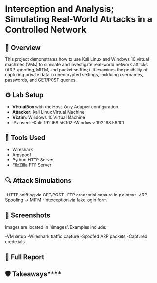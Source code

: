# Interception and Analysis; Simulating Real-World Atrtacks in a Controlled Network

## 🧪 Overview

This project demonstrates how to use Kali Linux and Windows 10 virtual machines (VMs) to simulate and investigate real-world network attacks (ARP spoofing, MITM, and packet sniffing). It examines the posibility of capturing private data in unencrypted settings, inclduing usernames, passwords, and GET/POST queries.

## ⚙️ Lab Setup

- **VirtualBox** with the Host-Only Adapter configuration
- **Attacker**: Kali Linux Virtual Machine
- **Victim**: Windows 10 Virtual Machine
- IPs used:
-Kali: 192.168.56.102
-Windows: 192.168.56.101   

## 🔧 Tools Used

- Wireshark
- Arpspoof
- Python HTTP Server
- FileZilla FTP Server

## 🔍 Attack Simulations

-HTTP sniffing via GET/POST
-FTP credential capture in plaintext
-ARP Spoofing -> MITM
-Interception via fake login form

## 📸 Screenshots

Images are located in '/images'. Examples include:

-VM setup 
-Wireshark traffic capture 
-Spoofed ARP packets
-Captured credetials





## 📄 Full Report

## 🛡️ Takeaways****
